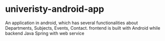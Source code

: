 # univeristy-android-app
An application in android, which has several functionalities about Departments, Subjects, Events, Contact. frontend is built with Android while backend Java Spring with web service
